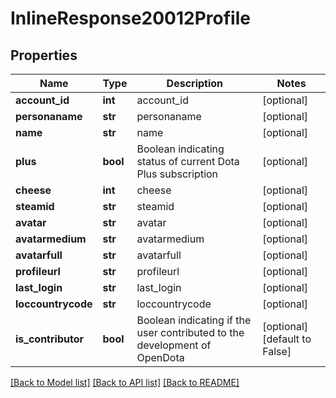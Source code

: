 # InlineResponse20012Profile

## Properties
Name | Type | Description | Notes
------------ | ------------- | ------------- | -------------
**account_id** | **int** | account_id | [optional] 
**personaname** | **str** | personaname | [optional] 
**name** | **str** | name | [optional] 
**plus** | **bool** | Boolean indicating status of current Dota Plus subscription | [optional] 
**cheese** | **int** | cheese | [optional] 
**steamid** | **str** | steamid | [optional] 
**avatar** | **str** | avatar | [optional] 
**avatarmedium** | **str** | avatarmedium | [optional] 
**avatarfull** | **str** | avatarfull | [optional] 
**profileurl** | **str** | profileurl | [optional] 
**last_login** | **str** | last_login | [optional] 
**loccountrycode** | **str** | loccountrycode | [optional] 
**is_contributor** | **bool** | Boolean indicating if the user contributed to the development of OpenDota | [optional] [default to False]

[[Back to Model list]](../README.md#documentation-for-models) [[Back to API list]](../README.md#documentation-for-api-endpoints) [[Back to README]](../README.md)


